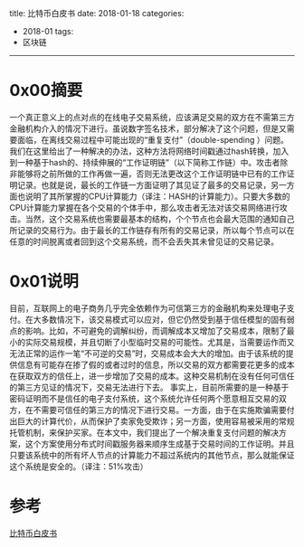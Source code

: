 title: 比特币白皮书 
date: 2018-01-18
categories: 
- 2018-01
tags: 
 - 区块链
---
# 0x00摘要
一个真正意义上的点对点的在线电子交易系统，应该满足交易的双方在不需第三方金融机构介入的情况下进行。虽说数字签名技术，部分解决了这个问题，但是又需要面临，在离线交易过程中可能出现的“重复支付”（double-spending ）问题。我们在这里给出了一种解决的办法，这种方法将网络时间戳通过hash转换，加入到一种基于hash的、持续伸展的“工作证明链”（以下简称工作链）中。攻击者除非能够将之前所做的工作再做一遍，否则无法更改这个工作证明链中已有的工作证明记录。也就是说，最长的工作链一方面证明了其见证了最多的交易记录，另一方面也说明了其所掌握的CPU计算能力（译注：HASH的计算能力）。只要大多数的CPU计算能力掌握在各个交易的个体手中，那么攻击者无法对该交易网络进行攻击。当然，这个交易系统也需要最基本的结构，个个节点也会最大范围的通知自己所记录的交易行为。由于最长的工作链存有所有的交易记录，所以每个节点可以在任意的时间脱离或者回到这个交易系统，而不会丢失其未曾见证的交易记录。
# 0x01说明
目前，互联网上的电子商务几乎完全依赖作为可信第三方的金融机构来处理电子支付。在大多数情况下，该交易模式可以应对，但它仍然受到基于信任模型的固有弱点的影响。比如，不可避免的调解纠纷，而调解成本又增加了交易成本，限制了最小的实际交易规模，并且切断了小型临时交易的可能性。尤其是，当需要运作而又无法正常的运作一笔“不可逆的交易”时，交易成本会大大的增加。由于该系统的提供信息有可能存在掺了假的或者过时的信息，所以交易的双方都需要花更多的成本在获取双方的信任上，进一步增加了交易的成本。这种交易机制在没有任何可信任的第三方见证的情况下，交易无法进行下去。
事实上，目前所需要的是一种基于密码证明而不是信任的电子支付系统，这个系统允许任何两个愿意相互交易的双方，在不需要可信任的第三方的情况下进行交易。一方面，由于在实施欺骗需要付出巨大的计算代价，从而保护了卖家免受欺诈；另一方面，使用容易被采用的常规托管机制，来保护买家。在本文中，我们提出了一个解决重复支付问题的解决方案，这个方案使用分布式时间戳服务器来顺序生成基于交易时间的工作证明。并且只要该系统中的所有坏人节点的计算能力不超过系统内的其他节点，那么就能保证这个系统是安全的。（译注：51%攻击）


# 参考
[比特币白皮书](https://bitcoin.org/bitcoin.pdf)